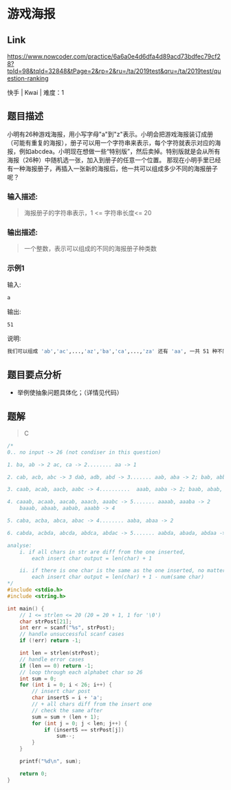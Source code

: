 # **游戏海报**

## **Link**

<https://www.nowcoder.com/practice/6a6a0e4d6dfa4d89acd73bdfec79cf28?tpId=98&tqId=32848&tPage=2&rp=2&ru=/ta/2019test&qru=/ta/2019test/question-ranking>

快手 | Kwai | 难度：1

## **题目描述**

小明有26种游戏海报，用小写字母"a"到"z"表示。小明会把游戏海报装订成册（可能有重复的海报），册子可以用一个字符串来表示，每个字符就表示对应的海报，例如abcdea。小明现在想做一些“特别版”，然后卖掉。特别版就是会从所有海报（26种）中随机选一张，加入到册子的任意一个位置。
那现在小明手里已经有一种海报册子，再插入一张新的海报后，他一共可以组成多少不同的海报册子呢？

### 输入描述:

>海报册子的字符串表示，1 <= 字符串长度<= 20

### 输出描述:

>一个整数，表示可以组成的不同的海报册子种类数

### 示例1

输入:

```bash
a
```

输出:

```bash
51
```

说明:

```bash
我们可以组成 'ab','ac',...,'az','ba','ca',...,'za' 还有 'aa', 一共 51 种不同的海报册子。
```

## **题目要点分析**

- 举例使抽象问题具体化；（详情见代码）

## **题解**

>C

```cpp
/*
0.. no input -> 26 (not condiser in this question)

1. ba, ab -> 2 ac, ca -> 2........ aa -> 1

2. cab, acb, abc -> 3 dab, adb, abd -> 3....... aab, aba -> 2; bab, abb -> 2

3. caab, acab, aacb, aabc -> 4..........  aaab, aaba -> 2; baab, abab, aabb -> 3

4. caaab, acaab, aacab, aaacb, aaabc -> 5....... aaaab, aaaba -> 2
    baaab, abaab, aabab, aaabb -> 4

5. caba, acba, abca, abac -> 4........ aaba, abaa -> 2

6. cabda, acbda, abcda, abdca, abdac -> 5....... aabda, abada, abdaa -> 3

analyse:
    i. if all chars in str are diff from the one inserted, 
        each insert char output = len(char) + 1

    ii. if there is one char is the same as the one inserted, no matter it is consecutive or not,
        each insert char output = len(char) + 1 - num(same char)
*/
#include <stdio.h>
#include <string.h>

int main() {
    // 1 <= strlen <= 20 (20 = 20 + 1, 1 for '\0')
    char strPost[21];
    int err = scanf("%s", strPost);
    // handle unsuccessful scanf cases
    if (!err) return -1;

    int len = strlen(strPost);
    // handle error cases
    if (len == 0) return -1;
    // loop through each alphabet char so 26
    int sum = 0;
    for (int i = 0; i < 26; i++) {
        // insert char post
        char insertS = i + 'a';
        // + all chars diff from the insert one
        // check the same after
        sum = sum + (len + 1);
        for (int j = 0; j < len; j++) {
            if (insertS == strPost[j])
                sum--;
        }
    }

    printf("%d\n", sum);

    return 0;
}
```
